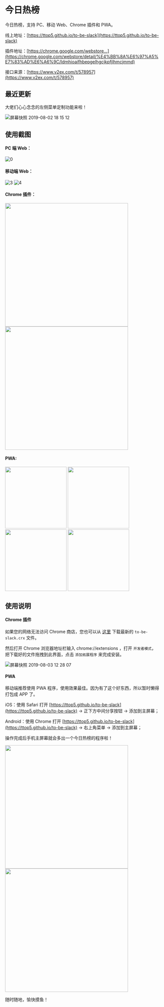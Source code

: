 # 今日热榜 

今日热榜，支持 PC、移动 Web、Chrome 插件和 PWA。

线上地址：[https://ttop5.github.io/to-be-slack](https://ttop5.github.io/to-be-slack)

插件地址：[https://chrome.google.com/webstore...](https://chrome.google.com/webstore/detail/%E4%BB%8A%E6%97%A5%E7%83%AD%E6%A6%9C/ldmhioaifhbepgelhgcjkpfjlhmcjmmd)

接口来源：[https://www.v2ex.com/t/578957](https://www.v2ex.com/t/578957)


## 最近更新

大佬们心心念念的左侧菜单定制功能来啦！

![屏幕快照 2019-08-02 18 15 12](https://user-images.githubusercontent.com/9512362/62363287-9ea36e80-b551-11e9-8e1c-06955c99093c.png)


## 使用截图

#### PC 端 Web：

![0](https://user-images.githubusercontent.com/9512362/62197670-dcb65c00-b3b2-11e9-8eb0-1413761b485f.png)

#### 移动端 Web：

![3](https://user-images.githubusercontent.com/9512362/62197693-eb047800-b3b2-11e9-84de-64a07f8c6484.png) ![4](https://user-images.githubusercontent.com/9512362/62197702-ef309580-b3b2-11e9-850e-eb6768d67902.png)

#### Chrome 插件：

<img src="https://user-images.githubusercontent.com/9512362/62197676-e0e27980-b3b2-11e9-8be0-438b3fef2c38.png" width="400" /> <img src="https://user-images.githubusercontent.com/9512362/62197687-e50e9700-b3b2-11e9-901d-879e1d8f1149.png" width="400" />

#### PWA:

<img src="https://user-images.githubusercontent.com/9512362/62261868-4f721680-b449-11e9-8630-9e7b452c95fc.png" width="200" /> <img src="https://user-images.githubusercontent.com/9512362/62261873-526d0700-b449-11e9-85a5-f806beb19d1e.png" width="200" /> <img src="https://user-images.githubusercontent.com/9512362/62261878-5567f780-b449-11e9-8cc1-89e5dd817e6d.png" width="200" /> <img src="https://user-images.githubusercontent.com/9512362/62261883-58fb7e80-b449-11e9-909f-6c72a9d1cabe.png" width="200" />


## 使用说明

#### Chrome 插件

如果您的网络无法访问 Chrome 商店，您也可以从 [这里](https://github.com/ttop5/to-be-slack/releases) 下载最新的 `to-be-slack.crx` 文件。

然后打开 Chrome 浏览器地址栏输入 chrome://extensions ，打开 `开发者模式`，把下载好的文件拖拽到此界面，点击 `添加拓展程序` 来完成安装。 

![屏幕快照 2019-08-03 12 28 07](https://user-images.githubusercontent.com/9512362/62407411-c72b7700-b5ea-11e9-8600-25f785047af0.png)

#### PWA

移动端推荐使用 PWA 程序，使用效果最佳。因为有了这个好东西，所以暂时懒得打包成 APP 了。

iOS：使用 Safari 打开 [https://ttop5.github.io/to-be-slack](https://ttop5.github.io/to-be-slack)  -> 正下方中间分享按钮 -> 添加到主屏幕；

Android：使用 Chrome 打开 [https://ttop5.github.io/to-be-slack](https://ttop5.github.io/to-be-slack)  -> 右上角菜单 -> 添加到主屏幕；

操作完成后手机主屏幕就会多出一个今日热榜的程序啦！

<img src="https://user-images.githubusercontent.com/9512362/62407611-b6303500-b5ed-11e9-9ab2-5c2f138ab559.jpeg" width="400px" /> <img src="https://user-images.githubusercontent.com/9512362/62407613-bc261600-b5ed-11e9-9752-1dfa2ebb1d6c.jpeg" width="400px" />

随时随地，愉快摸鱼！
